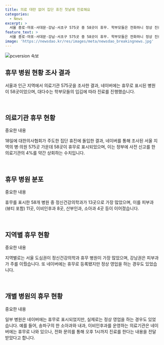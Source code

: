```yaml
---
title: 의료 대란 없어 집단 휴진 첫날에 진료해요
categories:
  - News
excerpt: >
  서울 종로·마포·서대문·강남·서초구 575곳 중 58곳이 휴무. 학부모들은 전화하니 정상 진료라며 대다수 병원은 정상 진료. 대한의사협회의 집단 휴진에 반발도. 네이버에 휴무로 등록했지만 진료하는 병원도 존재. 병·의원 중 4%만 사전 휴진 신고. 휴무 병원 중 정신건강의학과가 가장 많으며, 피부과, 이비인후과도 포함. 지역별로는 차이 있었고, 학부모의 입김으로 잠실동은 대부분 정상 진료. Keep reading: 의료계 집단 휴진의 영향과 대한의사협회의 입장.
feature_text: >
  서울 종로·마포·서대문·강남·서초구 575곳 중 58곳이 휴무. 학부모들은 전화하니 정상 진료라며 대다수 병원은 정상 진료. 대한의사협회의 집단 휴진에 반발도. 네이버에 휴무로 등록했지만 진료하는 병원도 존재. 병·의원 중 4%만 사전 휴진 신고. 휴무 병원 중 정신건강의학과가 가장 많으며, 피부과, 이비인후과도 포함. 지역별로는 차이 있었고, 학부모의 입김으로 잠실동은 대부분 정상 진료. Keep reading: 의료계 집단 휴진의 영향과 대한의사협회의 입장.
image: 'https://newsdao.kr/res/images/meta/newsdao_breakingnews.jpg'
---
```


<p><img src="https://newsdao.kr/res/images/meta/newsdao_breakingnews.jpg" alt="pcversion 속보" /></p>

<h2 data-ke-size="size26">휴무 병원 현황 조사 결과</h2>

<p>서울과 인근 지역에서 의료기관 575곳을 조사한 결과, 네이버에는 휴무로 표시된 병원이 58곳이었으며, 대다수는 학부모들의 입김에 따라 진료를 진행했습니다.</p>

<p data-ke-size="size16">&nbsp;</p>

<h2 data-ke-size="size24">의료기관 휴무 현황</h2>

<p>중요한 내용</p>

<p data-ke-size="size16">18일에 대한의사협회가 주도한 집단 휴진에 돌입한 결과, 네이버를 통해 조사된 서울 지역의 병⋅의원 575곳 가운데 58곳이 휴무로 표시되었으며, 이는 정부에 사전 신고를 한 의료기관의 4%를 약간 상회하는 수치입니다.</p>

<p data-ke-size="size16">&nbsp;</p>

<h2 data-ke-size="size24">휴무 병원 분포</h2>

<p>중요한 내용</p>

<p data-ke-size="size16">휴무를 표시한 58개 병원 중 정신건강의학과가 13곳으로 가장 많았으며, 이를 피부과(뷰티 포함) 11곳, 이비인후과 8곳, 산부인과, 소아과 4곳 등이 이어졌습니다.</p>

<p data-ke-size="size16">&nbsp;</p>

<h2 data-ke-size="size24">지역별 휴무 현황</h2>

<p>중요한 내용</p>

<p data-ke-size="size16">지역별로는 서울 도심권이 정신건강의학과 휴무 병원이 가장 많았으며, 강남권은 피부과가 주를 이뤘습니다. 또 네이버에는 휴무로 등록됐지만 정상 영업을 하는 경우도 있었습니다.</p>

<p data-ke-size="size16">&nbsp;</p>

<h2 data-ke-size="size24">개별 병원의 휴무 현황</h2>

<p>중요한 내용</p>

<p data-ke-size="size16">일부 병원은 네이버에는 휴무로 표시되었지만, 실제로는 정상 영업을 하는 경우도 있었습니다. 예를 들어, 송파구의 한 소아과와 내과, 이비인후과를 운영하는 의료기관은 네이버에는 휴무로 나와 있으나, 전화 문의를 통해 오후 1시까지 진료를 한다는 내용을 전달받았다고 합니다.</p>

<p data-ke-size="size16">&nbsp;</p>

